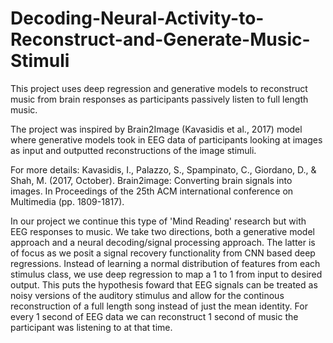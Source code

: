 # Decoding-Neural-Activity-to-Reconstruct-and-Generate-Music-Stimuli
This project uses deep regression and generative models to reconstruct music from brain responses as participants passively listen to full length music.   

The project was inspired by Brain2Image (Kavasidis et al., 2017) model where generative models took in EEG data of participants looking at images as input and outputted reconstructions of the image stimuli. 

For more details: Kavasidis, I., Palazzo, S., Spampinato, C., Giordano, D., & Shah, M. (2017, October). Brain2image: Converting brain signals into images. In Proceedings of the 25th ACM international conference on Multimedia (pp. 1809-1817).

In our project we continue this type of 'Mind Reading' research but with EEG responses to music. We take two directions, both a generative model approach and a neural decoding/signal processing approach. The latter is of focus as we posit a signal recovery functionality from CNN based deep regressions. Instead of learning a normal distribution of features from each stimulus class, we use deep regression to map a 1 to 1 from input to desired output. This puts the hypothesis foward that EEG signals can be treated as noisy versions of the auditory stimulus and allow for the continous reconstruction of a full length song instead of just the mean identity. For every 1 second of EEG data we can reconstruct 1 second of music the participant was listening to at that time. 
